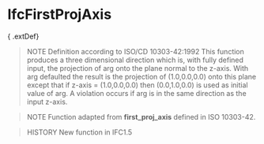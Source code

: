 # IfcFirstProjAxis

{ .extDef}
> NOTE  Definition according to ISO/CD 10303-42:1992
> This function produces a three dimensional direction which is, with fully defined input, the projection of arg onto the plane normal to the z-axis. With arg defaulted the result is the projection of (1.0,0.0,0.0) onto this plane except that if z-axis = (1.0,0.0,0.0) then (0.0,1.0,0.0) is used as initial value of arg. A violation occurs if arg is in the same direction as the input z-axis.

> NOTE  Function adapted from **first_proj_axis** defined in ISO 10303-42.

> HISTORY  New function in IFC1.5
